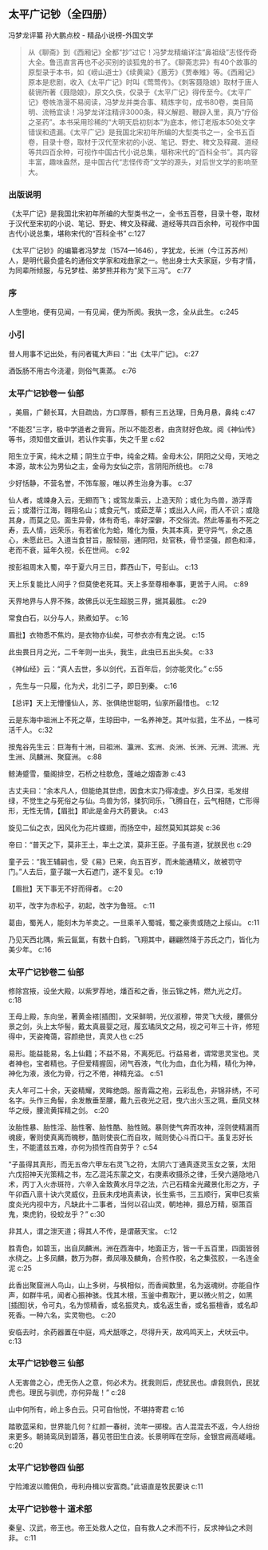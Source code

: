 ## 太平广记钞（全四册）

冯梦龙评纂 孙大鹏点校  -  精品小说榜-外国文学

> 从《聊斋》到《西厢记》全都“抄”过它！冯梦龙精编详注“鼻祖级”志怪传奇大全。鲁迅直言再也不必买别的谈狐鬼的书了。《聊斋志异》有40个故事的原型录于本书，如《崂山道士》《续黄粱》《蕙芳》《贾奉雉》等。《西厢记》原本是悲剧，收入《太平广记》时叫《莺莺传》。《刺客聂隐娘》取材于唐人裴铏所著《聂隐娘》，原文久佚，仅录于《太平广记》得传至今。《太平广记》卷帙浩漫不易阅读，冯梦龙并类合事、精炼字句，成书80卷，类目简明、流畅宜读！冯梦龙详注精评3000条，释义解题、鞭辟入里，真乃“疗俗之圣药”。本书采用珍稀的“大明天启初刻本”为底本，修订老版本50处文字错误和遗漏。《太平广记》是我国北宋初年所编的大型类书之一，全书五百卷，目录十卷，取材于汉代至宋初的小说、笔记、野史、稗文及释藏、道经等共四百余种，可视作中国古代小说总集，堪称宋代的“百科全书”。其内容丰富，趣味盎然，是中国古代“志怪传奇”文学的源头，对后世文学的影响至大。


### 出版说明

《太平广记》是我国北宋初年所编的大型类书之一，全书五百卷，目录十卷，取材于汉代至宋初的小说、笔记、野史、稗文及释藏、道经等共四百余种，可视作中国古代小说总集，堪称宋代的“百科全书” c:127

《太平广记钞》的编纂者冯梦龙（1574—1646），字犹龙，长洲（今江苏苏州）人，是明代最负盛名的通俗文学家和戏曲家之一。他出身士大夫家庭，少有才情，为同辈所倾服，与兄梦桂、弟梦熊并称为“吴下三冯”。 c:77

### 序

人生堕地，便有见闻，一有见闻，便为所阂。我执一念，全从此生。 c:245

### 小引

昔人用事不记出处，有问者辄大声曰：“出《太平广记》。 c:27

酒饭肠不用古今浇灌，则俗气熏蒸。 c:76

### 太平广记钞卷一 仙部

，美眉，广颡长耳，大目疏齿，方口厚唇，额有三五达理，日角月悬，鼻纯 c:47

“不能忍”三字，极中学道者之膏肓。所以不能忍者，由贪财好色故。阅《神仙传》等书，须知借文垂训，若认作实事，失之千里 c:62

阳生立于寅，纯木之精；阴生立于申，纯金之精。金母木公，阴阳之父母，天地之本源，故木公为男仙之主，金母为女仙之宗，言阴阳所统也。 c:78

少好恬静，不营名誉，不饰车服，唯以养生治身为事。 c:37

仙人者，或竦身入云，无翅而飞；或驾龙乘云，上造天阶；或化为鸟兽，游浮青云；或潜行江海，翱翔名山；或食元气，或茹芝草；或出入人间，而人不识；或隐其身，而莫之见。面生异骨，体有奇毛，率好深僻，不交俗流。然此等虽有不死之寿，去人情，远荣乐，有若雀化为蛤，雉化为蜃，失其本真，更守异气，余之愚心，未愿此已。入道当食甘旨，服轻丽，通阴阳，处官秩，骨节坚强，颜色和泽，老而不衰，延年久视，长在世间。 c:92

按彭祖周末入蜀，卒于夏六月三日，葬西山下，号彭山。 c:13

天上乐复能比人间乎？但莫使老死耳。天上多至尊相奉事，更苦于人间。 c:89

天界地界与人界不殊，故佛氏以无生超脱三界，据其最胜。 c:29

常食白石，以分与人，熟煮如芋。 c:16

眉批】衣物悉不焦灼，是衣物亦仙矣，可参衣亦有鬼之说。 c:15

此虫畏日月之光，二千年则一出头，我生，此虫已五出头矣。 c:33

《神仙经》云：“真人去世，多以剑代，五百年后，剑亦能灵化。” c:55

，先生与一只履，化为犬，北引二子，即日到秦。 c:16

【总评】天上无懵懂仙人，苏、张俱绝世聪明，仙家所最惜也。 c:12

云是东海中祖洲上不死之草，生琼田中，一名养神芝。其叶似菰，生不丛，一株可活千人。 c:32

按鬼谷先生云：巨海有十洲，曰祖洲、瀛洲、玄洲、炎洲、长洲、元洲、流洲、光生洲、凤麟洲、聚窟洲。 c:88

鲸涛蹙雪，蜃阁排空，石桥之柱欹危，蓬岫之烟杳渺 c:43

古丈夫曰：“余本凡人，但能绝其世虑，因食木实乃得凌虚。岁久日深，毛发绀绿，不觉生之与死俗之与仙。鸟兽为邻，猱狖同乐，飞腾自在，云气相随，亡形得形，无性无情，【眉批】即此是金丹大药要诀。 c:43

旋见二仙之衣，因风化为花片蝶翅，而扬空中，超然莫知其踪矣 c:36

帝曰：“普天之下，莫非王土，率土之滨，莫非王臣。子虽有道，犹朕民也 c:29

童子云：“我王辅嗣也，受《易》已来，向五百岁，而未能通精义，故被罚守门。”人去后，童子蹴一大石遮门，遂不复见。 c:19

【眉批】天下事无不好而得者。 c:20

初平，改字为赤松子，初起，改字为鲁班。 c:11

葛由，蜀羌人，能刻木为羊卖之。一旦乘羊入蜀城，蜀之豪贵或随之上绥山。 c:11

乃见天西北隅，紫云氤氲，有数十白鹤，飞翔其中，翩翩然降于苏氏之门，皆化为美少年。 c:16

### 太平广记钞卷二 仙部

修除宫掖，设坐大殿，以紫罗荐地，燔百和之香，张云锦之帏，燃九光之灯。 c:18

王母上殿，东向坐，著黄金褡[插图]，文采鲜明，光仪淑穆，带灵飞大绶，腰佩分景之剑，头上太华髻，戴太真晨婴之冠，履玄璚凤文之舄，视之可年三十许，修短得中，天姿掩蔼，容颜绝世，真灵人也 c:25

易形。能益能易，名上仙籍；不益不易，不离死厄。行益易者，谓常思灵宝也。灵者神也，宝者精也。子但爱精握固，闭气吞液，气化为血，血化为精，精化为神，神化为液，液化为骨，行之不倦，神精充溢。 c:51

夫人年可二十余，天姿精耀，灵眸绝朗。服青霜之袍，云彩乱色，非锦非绣，不可名字。头作三角髻，余发散垂至腰，戴九云夜光之冠，曳六出火玉之珮，垂凤文林华之绶，腰流黄挥精之剑。 c:20

汝胎性暴、胎性淫、胎性奢、胎性酷、胎性贼。暴则使气奔而攻神，淫则使精漏而魂疲，奢则使真离而魄秽，酷则使丧仁而自攻，贼则使心斗而口干。虽复志好长生，不能遣兹五难，亦何为损性而自劳乎？ c:54

“子虽得其真形，而无五帝六甲左右灵飞之符，太阴六丁通真逐灵玉女之箓，太阳六戊招神天光策精之书，左乙混沌东蒙之文，右庚素收摄杀之律，壬癸六遁隐地八术，丙丁入火赤斑符，六辛入金致黄水月华之法，六己石精金光藏景化形之方，子午卯酉八禀十诀六灵威仪，丑辰未戌地真素诀，长生紫书，三五顺行，寅申巳亥紫度炎光内视中方，凡缺此十二事者，当何以召山灵，朝地神，摄总万精，驱策百鬼，束虎豹，役蛟龙乎？” c:30

非其人，谓之泄天道；得其人不传，是谓蔽天宝。 c:12

胜青色，如碧玉，出自凤麟洲。洲在西海中，地面正方，皆一千五百里，四面皆弱水绕之。上多凤麟，数万为群，煮凤喙及麟角，合煎作胶，名之集弦胶，一名连金泥 c:25

此香出聚窟洲人鸟山，山上多树，与枫相似，而香闻数里，名为返魂树。亦能自作声，如群牛吼，闻者心振神骇。伐其木根，玉釜中煮取汁，更以微火煎之，如黑[插图]状，令可丸，名为惊精香，或名振灵丸，或名返生香，或名振檀香，或名却死香。一种六名，实灵物也。 c:20

安临去时，余药器置在中庭，鸡犬舐啄之，尽得升天，故鸡鸣天上，犬吠云中。 c:13

### 太平广记钞卷三 仙部

人无害兽之心，虎无伤人之意，何必术为。抚我则后，虎犹民也。虐我则仇，民犹虎也。理民与驯虎，亦何异哉！” c:28

山中何所有，岭上多白云。只可自怡悦，不堪持寄君 c:16

踏歌蓝采和，世界能几何？红颜一春树，流年一掷梭。古人混混去不返，今人纷纷来更多。朝骑鸾凤到碧落，暮见苍田生白波。长景明晖在空际，金银宫阙高嵯峨。 c:20

### 太平广记钞卷四 仙部

宁险滩波以赡佣负，毋利舟楫以安富商。”此语直是牧民要诀 c:11

### 太平广记钞卷十 道术部

秦皇、汉武，帝王也。帝王处救人之位，自有救人之术而不行，反求神仙之术则非。 c:11